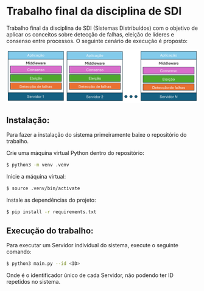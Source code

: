 # Trabalho final da disciplina de SDI

Trabalho final da disciplina de SDI (Sistemas Distribuídos) com o objetivo de aplicar os conceitos sobre detecção de falhas, eleição de líderes e consenso entre processos. O seguinte cenário de execução é proposto:

![Alt text](images/cenario.png "Cenário Proposto")



## Instalação:

Para fazer a instalação do sistema primeiramente baixe o repositório do trabalho.

Crie uma máquina virtual Python dentro do repositório:

```sh
$ python3 -m venv .venv
```

Inicie a máquina virtual:

```sh
$ source .venv/bin/activate
```


Instale as dependências do projeto:

```sh
$ pip install -r requirements.txt
```

## Execução do trabalho:

Para executar um Servidor individual do sistema, execute o seguinte comando:

```sh
$ python3 main.py --id <ID>
````

Onde <ID> é o identificador único de cada Servidor, não podendo ter ID repetidos no sistema.
